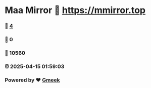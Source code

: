 # Maa Mirror :link: https://mmirror.top 
### :page_facing_up: [4](https://mmirror.top/tag.html) 
### :speech_balloon: 0 
### :hibiscus: 10560 
### :alarm_clock: 2025-04-15 01:59:03 
### Powered by :heart: [Gmeek](https://github.com/Meekdai/Gmeek)
